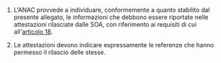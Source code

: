 1. L'ANAC provvede a individuare, conformemente a quanto stabilito dal presente allegato, le informazioni che debbono essere riportate nelle attestazioni rilasciate dalle SOA, con riferimento ai requisiti di cui all'[articolo 18](/index.html?article=allegato-2.12-articolo-18&version=1).

2. Le attestazioni devono indicare espressamente le referenze che hanno permesso il rilascio delle stesse.